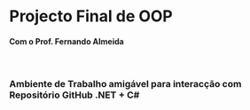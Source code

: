 <p></p><div class="pasteContent" style="display:inline;"><h1>Projecto Final de OOP</h1><h4>Com o Prof. Fernando Almeida</h4><p><br></p><h3>Ambiente de Trabalho amigável para interacção com Repositório GitHub .NET + C#</h3></div><p></p>